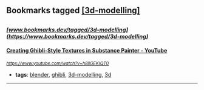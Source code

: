 ## Bookmarks tagged [[3d-modelling]](https://www.bookmarks.dev/search?q=[3d-modelling])

_<sup><sup>[www.bookmarks.dev/tagged/3d-modelling](https://www.bookmarks.dev/tagged/3d-modelling)</sup></sup>_
---
#### [Creating Ghibli-Style Textures in Substance Painter - YouTube](https://www.youtube.com/watch?v=h8llGEKIQT0)
_<sup>https://www.youtube.com/watch?v=h8llGEKIQT0</sup>_

* **tags**: [blender](../tagged/blender.md), [ghibli](../tagged/ghibli.md), [3d-modelling](../tagged/3d-modelling.md), [3d](../tagged/3d.md)
---

